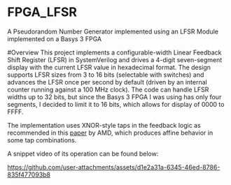 # FPGA_LFSR
A Pseudorandom Number Generator implemented using an LFSR Module implemented on a Basys 3 FPGA


#Overview
This project implements a configurable-width Linear Feedback Shift Register (LFSR) in SystemVerilog and drives a 4-digit seven-segment display with the current LFSR value in hexadecimal format. The design supports LFSR sizes from 3 to 16 bits (selectable with switches) and advances the LFSR once per second by default (driven by an internal counter running against a 100 MHz clock). The code can handle LFSR widths up to 32 bits, but since the Basys 3 FPGA I was using has only four segments, I decided to limit it to 16 bits, which allows for display of 0000 to FFFF.

The implementation uses XNOR-style taps in the feedback logic as recommended in this [paper](https://docs.amd.com/v/u/en-US/xapp052) by AMD, which produces affine behavior in some tap combinations.

A snippet video of its operation can be found below:

https://github.com/user-attachments/assets/d1e2a31a-6345-46ed-8786-835f477093b8

